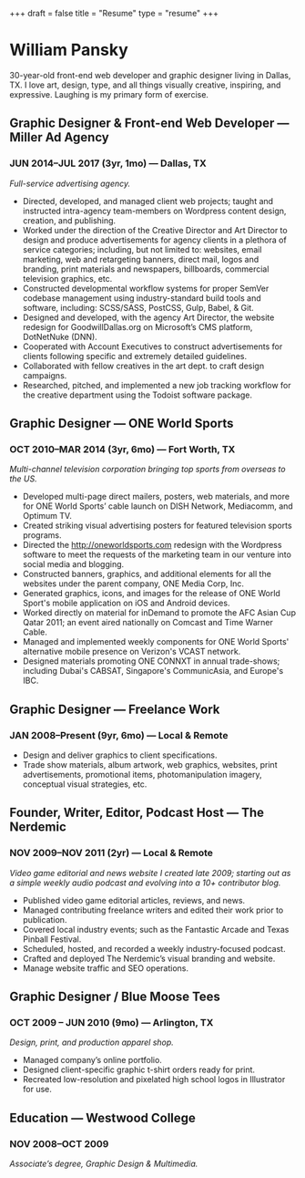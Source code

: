 +++
draft = false
title = "Resume"
type = "resume"
+++

# William Pansky
30-year-old front-end web developer and graphic designer living in Dallas, TX. I love art, design, type, and all things visually creative, inspiring, and expressive. Laughing is my primary form of exercise.

## Graphic Designer & Front-end Web Developer — Miller Ad Agency
### JUN 2014–JUL 2017 (3yr, 1mo) — Dallas, TX

_Full-service advertising agency._

- Directed, developed, and managed client web projects; taught and instructed intra-agency team-members on Wordpress content design, creation, and publishing.
- Worked under the direction of the Creative Director and Art Director to design and produce advertisements for agency clients in a plethora of service categories; including, but not limited to: websites, email marketing, web and retargeting banners, direct mail, logos and branding, print materials and newspapers, billboards, commercial television graphics, etc.
- Constructed developmental workflow systems for proper SemVer codebase management using industry-standard build tools and software, including: SCSS/SASS, PostCSS, Gulp, Babel, & Git.
- Designed and developed, with the agency Art Director, the website redesign for GoodwillDallas.org on Microsoft’s CMS platform, DotNetNuke (DNN).
- Cooperated with Account Executives to construct advertisements for clients following specific and extremely detailed guidelines.
- Collaborated with fellow creatives in the art dept. to craft design campaigns.
- Researched, pitched, and implemented a new job tracking workflow for the creative department using the Todoist software package.

## Graphic Designer — ONE World Sports
### OCT 2010–MAR 2014 (3yr, 6mo) — Fort Worth, TX

_Multi-channel television corporation bringing top sports from overseas to the US._

- Developed multi-page direct mailers, posters, web materials, and more for ONE World Sports’ cable launch on DISH Network, Mediacomm, and Optimum TV.
- Created striking visual advertising posters for featured television sports programs.
- Directed the http://oneworldsports.com redesign with the Wordpress software to meet the requests of the marketing team in our venture into social media and blogging.
- Constructed banners, graphics, and additional elements for all the websites under the parent company, ONE Media Corp, Inc.
- Generated graphics, icons, and images for the release of ONE World Sport's mobile application on iOS and Android devices.
- Worked directly on material for inDemand to promote the AFC Asian Cup Qatar 2011; an event aired nationally on Comcast and Time Warner Cable.
- Managed and implemented weekly components for ONE World Sports' alternative mobile presence on Verizon's VCAST network.
- Designed materials promoting ONE CONNXT in annual trade-shows; including Dubai's CABSAT, Singapore's CommunicAsia, and Europe's IBC.


## Graphic Designer — Freelance Work
### JAN 2008–Present (9yr, 6mo) — Local & Remote

- Design and deliver graphics to client specifications.
- Trade show materials, album artwork, web graphics, websites, print advertisements, promotional items, photomanipulation imagery, conceptual visual strategies, etc.

## Founder, Writer, Editor, Podcast Host — The Nerdemic
### NOV 2009–NOV 2011 (2yr) — Local & Remote

_Video game editorial and news website I created late 2009; starting out as a simple weekly audio podcast and evolving into a 10+ contributor blog._

- Published video game editorial articles, reviews, and news.
- Managed contributing freelance writers and edited their work prior to publication.
- Covered local industry events; such as the Fantastic Arcade and Texas Pinball Festival.
- Scheduled, hosted, and recorded a weekly industry-focused podcast.
- Crafted and deployed The Nerdemic’s visual branding and website.
- Manage website traffic and SEO operations.


## Graphic Designer / Blue Moose Tees
### OCT 2009 – JUN 2010 (9mo) — Arlington, TX

_Design, print, and production apparel shop._

- Managed company’s online portfolio.
- Designed client-specific graphic t-shirt orders ready for print.
- Recreated low-resolution and pixelated high school logos in Illustrator for use.

## Education — Westwood College
### NOV 2008–OCT 2009

_Associate’s degree, Graphic Design & Multimedia._
